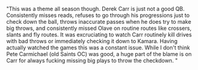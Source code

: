 "This was a theme all season though. Derek Carr is just not a good QB. Consistently misses reads, refuses to go through his progressions just to check down the ball, throws inaccurate passes when he does try to make big throws, and consistently missed Olave on routine routes like crossers, slants and fly routes. It was excruciating to watch Carr routinely kill drives with bad throws or immediately checking it down to Kamara. Having actually watched the games this was a constant issue. While I don't think Pete Carmichael (old Saints OC) was good, a huge part of the blame is on Carr for always fucking missing big plays to throw the checkdown. "